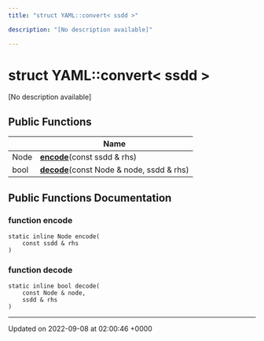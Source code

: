 ```yaml
---
title: "struct YAML::convert< ssdd >"

description: "[No description available]"

---
```


# struct YAML::convert< ssdd >



[No description available]

## Public Functions

|                | Name           |
| -------------- | -------------- |
| Node | **[encode](/documentation/code/classes/structyaml_1_1convert_3_01ssdd_01_4/#function-yamlconvert-ssdd-encode)**(const ssdd & rhs) |
| bool | **[decode](/documentation/code/classes/structyaml_1_1convert_3_01ssdd_01_4/#function-yamlconvert-ssdd-decode)**(const Node & node, ssdd & rhs) |

## Public Functions Documentation

### function encode

```
static inline Node encode(
    const ssdd & rhs
)
```


### function decode

```
static inline bool decode(
    const Node & node,
    ssdd & rhs
)
```


-------------------------------

Updated on 2022-09-08 at 02:00:46 +0000